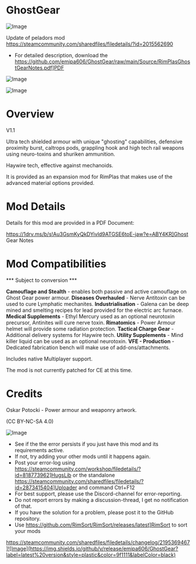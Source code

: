 # GhostGear

![Image](https://i.imgur.com/buuPQel.png)

Update of peladors mod
https://steamcommunity.com/sharedfiles/filedetails/?id=2015562690

- For detailed description, download the https://github.com/emipa606/GhostGear/raw/main/Source/RimPlasGhostGearNotes.pdf]PDF

![Image](https://i.imgur.com/pufA0kM.png)

	
![Image](https://i.imgur.com/Z4GOv8H.png)


# Overview
 V1.1

Ultra tech shielded armour with unique "ghosting" capabilities, defensive proximity burst, caltrops pods, grappling hook and high tech rail weapons using neuro-toxins and shuriken ammunition. 

Haywire tech, effective against mechanoids.

It is provided as an expansion mod for RimPlas that makes use of the advanced material options provided.


# Mod Details


Details for this mod are provided in a PDF Document:

https://1drv.ms/b/s!Au3GsmKyQkDYivld9ATGSE6toE-jaw?e=ABY4KR]Ghost Gear Notes


# Mod Compatibilities
 *** Subject to conversion ***

**Camouflage and Stealth** - enables both passive and active camouflage on Ghost Gear power armour.
**Diseases Overhauled** - Nerve Antitoxin can be used to cure Lymphatic mechanites.
**Industrialisation** - Galena can be deep mined and smelting recipes for lead provided for the electric arc furnace.
**Medical Supplements** - Ethyl Mercury used as an optional neurotoxin precursor, Antinites will cure nerve toxin.
**Rimatomics** - Power Armour helmet will provide some radiation protection.
**Tactical Charge Gear** - Additional delivery systems for Haywire tech.
**Utility Supplements** - Mind killer liquid can be used as an optional neurotoxin.
**VFE - Production** - Dedicated fabrication bench will make use of add-ons/attachments.

Includes native Multiplayer support.

The mod is not currently patched for CE at this time.


# Credits


Oskar Potocki - Power armour and weaponry artwork.


(CC BY-NC-SA 4.0)


![Image](https://i.imgur.com/PwoNOj4.png)



-  See if the the error persists if you just have this mod and its requirements active.
-  If not, try adding your other mods until it happens again.
-  Post your error-log using https://steamcommunity.com/workshop/filedetails/?id=818773962]HugsLib or the standalone https://steamcommunity.com/sharedfiles/filedetails/?id=2873415404]Uploader and command Ctrl+F12
-  For best support, please use the Discord-channel for error-reporting.
-  Do not report errors by making a discussion-thread, I get no notification of that.
-  If you have the solution for a problem, please post it to the GitHub repository.
-  Use https://github.com/RimSort/RimSort/releases/latest]RimSort to sort your mods



https://steamcommunity.com/sharedfiles/filedetails/changelog/2195369467]![Image](https://img.shields.io/github/v/release/emipa606/GhostGear?label=latest%20version&style=plastic&color=9f1111&labelColor=black)

